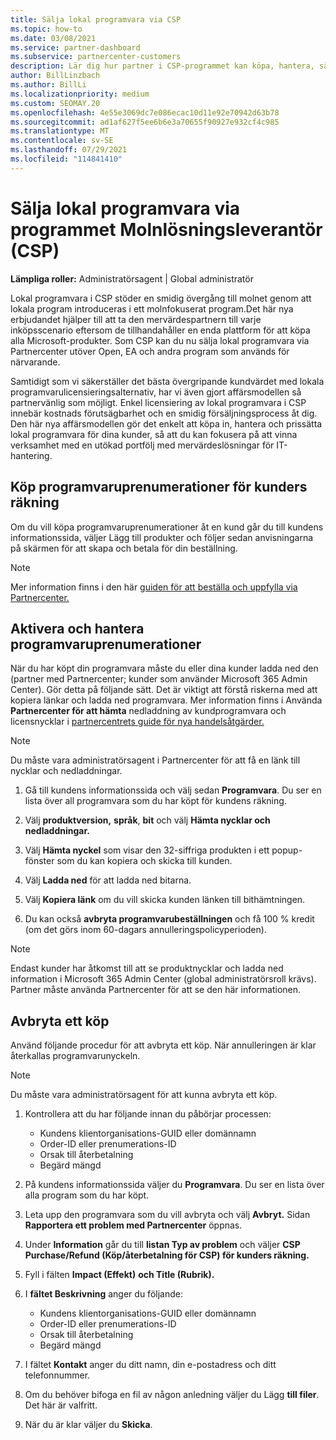 ```yaml
---
title: Sälja lokal programvara via CSP
ms.topic: how-to
ms.date: 03/08/2021
ms.service: partner-dashboard
ms.subservice: partnercenter-customers
description: Lär dig hur partner i CSP-programmet kan köpa, hantera, sälja och avbryta lokala programvaruprenumerationer för kunders räkning i Partnercenter.
author: BillLinzbach
ms.author: BillLi
ms.localizationpriority: medium
ms.custom: SEOMAY.20
ms.openlocfilehash: 4e55e3069dc7e086ecac10d11e92e70942d63b78
ms.sourcegitcommit: ad1af627f5ee6b6e3a70655f90927e932cf4c985
ms.translationtype: MT
ms.contentlocale: sv-SE
ms.lasthandoff: 07/29/2021
ms.locfileid: "114841410"
---
```

# <a name="sell-on-premises-software-through-the-cloud-solution-provider-csp-program"></a>Sälja lokal programvara via programmet Molnlösningsleverantör (CSP)

**Lämpliga roller:** Administratörsagent | Global administratör

Lokal programvara i CSP stöder en smidig övergång till molnet genom att lokala program introduceras i ett molnfokuserat program.Det här nya erbjudandet hjälper till att ta den mervärdespartnern till varje inköpsscenario eftersom de tillhandahåller en enda plattform för att köpa alla Microsoft-produkter. Som CSP kan du nu sälja lokal programvara via Partnercenter utöver Open, EA och andra program som används för närvarande.  
 
Samtidigt som vi säkerställer det bästa övergripande kundvärdet med lokala programvarulicensieringsalternativ, har vi även gjort affärsmodellen så partnervänlig som möjligt. Enkel licensiering av lokal programvara i CSP innebär kostnads förutsägbarhet och en smidig försäljningsprocess åt dig. Den här nya affärsmodellen gör det enkelt att köpa in, hantera och prissätta lokal programvara för dina kunder, så att du kan fokusera på att vinna verksamhet med en utökad portfölj med mervärdeslösningar för IT-hantering.

## <a name="buy-software-subscriptions-on-behalf-of-customers"></a>Köp programvaruprenumerationer för kunders räkning

Om du vill köpa programvaruprenumerationer åt en kund går du till kundens informationssida, väljer Lägg till produkter och följer sedan anvisningarna på skärmen för att skapa och betala för din beställning.

> [!NOTE]
> Mer information finns i den här [guiden för att beställa och uppfylla via Partnercenter.](https://partner.microsoft.com/resources/detail/guide-to-ordering-and-fulfillment-through-partner-center-pdf)

## <a name="activate-and-manage-software-subscriptions"></a>Aktivera och hantera programvaruprenumerationer

När du har köpt din programvara måste du eller dina kunder ladda ned den (partner med Partnercenter; kunder som använder Microsoft 365 Admin Center). Gör detta på följande sätt. Det är viktigt att förstå riskerna med att kopiera länkar och ladda ned programvara. Mer information finns i Använda **Partnercenter för att hämta** nedladdning av kundprogramvara och licensnycklar i [partnercentrets guide för nya handelsåtgärder.](https://partner.microsoft.com/resources/detail/partner-center-new-commerce-operations-guide-pdf)

> [!NOTE]
> Du måste vara administratörsagent i Partnercenter för att få en länk till nycklar och nedladdningar.

1. Gå till kundens informationssida och välj sedan **Programvara**. Du ser en lista över all programvara som du har köpt för kundens räkning.

2. Välj **produktversion,** **språk**, **bit** och välj **Hämta nycklar och nedladdningar.** 

3. Välj **Hämta nyckel** som visar den 32-siffriga produkten i ett popup-fönster som du kan kopiera och skicka till kunden. 

4. Välj **Ladda ned** för att ladda ned bitarna. 

5. Välj **Kopiera länk** om du vill skicka kunden länken till bithämtningen. 

6. Du kan också **avbryta programvarubeställningen** och få 100 % kredit (om det görs inom 60-dagars annulleringspolicyperioden).

> [!NOTE]
> Endast kunder har åtkomst till att se produktnycklar och ladda ned information i Microsoft 365 Admin Center (global administratörsroll krävs). Partner måste använda Partnercenter för att se den här informationen.

## <a name="cancel-a-purchase"></a>Avbryta ett köp

Använd följande procedur för att avbryta ett köp. När annulleringen är klar återkallas programvarunyckeln.

> [!NOTE]
> Du måste vara administratörsagent för att kunna avbryta ett köp. 

1.  Kontrollera att du har följande innan du påbörjar processen: 
    - Kundens klientorganisations-GUID eller domännamn
    - Order-ID eller prenumerations-ID
    - Orsak till återbetalning
    - Begärd mängd

2.  På kundens informationssida väljer du **Programvara**. Du ser en lista över alla program som du har köpt. 

3.  Leta upp den programvara som du vill avbryta och välj **Avbryt.** Sidan **Rapportera ett problem med Partnercenter** öppnas. 

4.  Under **Information** går du till **listan Typ av problem** och väljer **CSP Purchase/Refund (Köp/återbetalning för CSP) för kunders räkning.**

5.  Fyll i fälten **Impact (Effekt)** **och Title (Rubrik).** 

6.  I **fältet Beskrivning** anger du följande: 
    -   Kundens klientorganisations-GUID eller domännamn
    -   Order-ID eller prenumerations-ID
    -   Orsak till återbetalning
    -   Begärd mängd

7.  I fältet **Kontakt** anger du ditt namn, din e-postadress och ditt telefonnummer. 

8.  Om du behöver bifoga en fil av någon anledning väljer du Lägg **till filer**. Det här är valfritt. 

9.  När du är klar väljer du **Skicka**.
